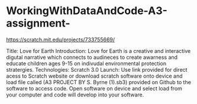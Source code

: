 # WorkingWithDataAndCode-A3-assignment-


https://scratch.mit.edu/projects/733755669/

Title: Love for Earth 
Introduction: Love for Earth is a creative and interactive digutal narrative which connects to audineces to create awarness and educate children ages 9-15 on indivudal environmental protection stratergies. 
Technologies: Scratch 3.0
Launch: Use link provided for direct acess to Scratch website or download scratch software onto device and load file called (A3 PROJECT BY S. Byrne (1).sb3) provided on Github to the software to access code. Open software on device and select load from your computer and code will develop into your software.  
